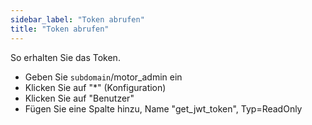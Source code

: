 ```yaml
---
sidebar_label: "Token abrufen"
title: "Token abrufen"
---
```


So erhalten Sie das Token.
 - Geben Sie `subdomain`/motor_admin ein
 - Klicken Sie auf "*" (Konfiguration)
 - Klicken Sie auf "Benutzer"
 - Fügen Sie eine Spalte hinzu, Name "get_jwt_token", Typ=ReadOnly
